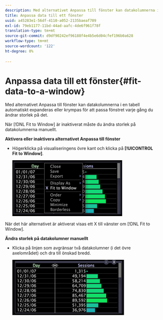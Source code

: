 ```yaml
---
description: Med alternativet Anpassa till fönster kan datakolumnerna i en tabell automatiskt expanderas eller krympas för att passa fönstret varje gång du ändrar storlek på det.
title: Anpassa data till ett fönster
uuid: a45283e1-56df-4110-a052-2135baeaf709
exl-id: 79eb1177-11bd-44ad-aafc-4de6f961f78f
translation-type: tm+mt
source-git-commit: d9df90242ef96188f4e4b5e6d04cfef196b0a628
workflow-type: tm+mt
source-wordcount: '122'
ht-degree: 0%

---
```


# Anpassa data till ett fönster{#fit-data-to-a-window}

Med alternativet Anpassa till fönster kan datakolumnerna i en tabell automatiskt expanderas eller krympas för att passa fönstret varje gång du ändrar storlek på det.

När [!DNL Fit to Window] är inaktiverat måste du ändra storlek på datakolumnerna manuellt.

**Aktivera eller inaktivera alternativet Anpassa till fönster**

* Högerklicka på visualiseringens övre kant och klicka på **[!UICONTROL Fit to Window]**.

   ![](assets/mnu_Table_Fit.png)

När det här alternativet är aktiverat visas ett X till vänster om [!DNL Fit to Window].

**Ändra storlek på datakolumner manuellt**

* Klicka på linjen som avgränsar två datakolumner (i det övre axelområdet) och dra till önskad bredd.

   ![](assets/mnu_Table_Resize.png)
